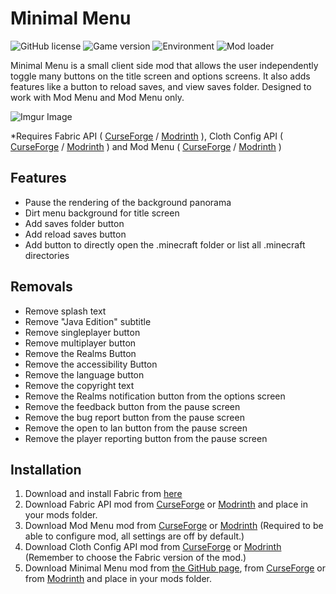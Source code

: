 # Minimal Menu

![GitHub license](https://img.shields.io/badge/license-MIT-blue)
![Game version](https://img.shields.io/badge/minecraft-1.19.2-blueviolet)
![Environment](https://img.shields.io/badge/environment-client-red)
![Mod loader](https://img.shields.io/badge/mod_loader-fabric-darkgreen)

Minimal Menu is a small client side mod that allows the user independently toggle many buttons on the title screen and options screens. It also adds features like a button to reload saves, and view saves folder. Designed to work with Mod Menu and Mod Menu only.

![Imgur Image](https://i.imgur.com/PcamapY.jpg)

*Requires Fabric API ( [CurseForge](https://www.curseforge.com/minecraft/mc-mods/fabric-api) / [Modrinth](https://modrinth.com/mod/fabric-api) ), Cloth Config API ( [CurseForge](https://www.curseforge.com/minecraft/mc-mods/cloth-config) / [Modrinth](https://modrinth.com/mod/cloth-config) ) and Mod Menu ( [CurseForge](https://www.curseforge.com/minecraft/mc-mods/modmenu) / [Modrinth](https://modrinth.com/mod/modmenu) )

## Features
* Pause the rendering of the background panorama
* Dirt menu background for title screen
* Add saves folder button
* Add reload saves button
* Add button to directly open the .minecraft folder or list all .minecraft directories

## Removals
* Remove splash text
* Remove "Java Edition" subtitle
* Remove singleplayer button
* Remove multiplayer button
* Remove the Realms Button
* Remove the accessibility Button
* Remove the language button
* Remove the copyright text
* Remove the Realms notification button from the options screen
* Remove the feedback button from the pause screen
* Remove the bug report button from the pause screen
* Remove the open to lan button from the pause screen
* Remove the player reporting button from the pause screen

## Installation

1. Download and install Fabric from [here](https://fabricmc.net/use)
2. Download Fabric API mod from [CurseForge](https://www.curseforge.com/minecraft/mc-mods/fabric-api) or [Modrinth](https://modrinth.com/mod/fabric-api) and place in your mods folder.
3. Download Mod Menu mod from [CurseForge](https://www.curseforge.com/minecraft/mc-mods/modmenu) or [Modrinth](https://modrinth.com/mod/modmenu) (Required to be able to configure mod, all settings are off by default.)
4. Download Cloth Config API mod from [CurseForge](https://www.curseforge.com/minecraft/mc-mods/cloth-config) or [Modrinth](https://modrinth.com/mod/cloth-config) (Remember to choose the Fabric version of the mod.)
5. Download Minimal Menu mod from [the GitHub page](https://github.com/TomB-134/MinimalMenu/releases), from [CurseForge](https://www.curseforge.com/minecraft/mc-mods/minimal-menu) or from [Modrinth](https://modrinth.com/mod/minimalmenu) and place in your mods folder.
